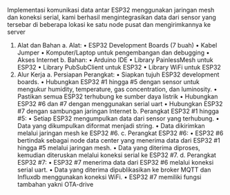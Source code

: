 Implementasi komunikasi data antar ESP32 menggunakan jaringan mesh dan koneksi serial, kami berhasil mengintegrasikan data dari sensor yang tersebar di beberapa lokasi ke satu node pusat dan mengirimkannya ke server

1.	Alat dan Bahan
a.	Alat:
•	ESP32 Development Boards (7 buah)
•	Kabel Jumper
•	Komputer/Laptop untuk pengembangan dan debugging
•	Akses Internet
b.	Bahan:
•	Arduino IDE
•	Library PainlessMesh untuk ESP32
•	Library PubSubClient untuk ESP32
•	Library WiFi untuk ESP32
2.	Alur Kerja
a.	Persiapan Perangkat:
•	Siapkan tujuh ESP32 development boards.
•	Hubungkan ESP32 #1 hingga #5 dengan sensor untuk mengukur humidity, temperature, gas concentration, dan luminosity.
•	Pastikan semua ESP32 terhubung ke sumber daya listrik
•	Hubungkan ESP32 #6 dan  #7 dengan menggunakan serial uart
•	Hubungkan ESP32 #7 dengan sambungan jaringan Internet
b.	Perangkat ESP32 #1 hingga #5:
•	Setiap ESP32 mengumpulkan data dari sensor yang terhubung.
•	Data yang dikumpulkan diformat menjadi string.
•	Data dikirimkan melalui jaringan mesh ke ESP32 #6.
c.	Perangkat ESP32 #6:
•	ESP32 #6 bertindak sebagai node data center yang menerima data dari ESP32 #1 hingga #5 melalui jaringan mesh.
•	Data yang diterima diproses, kemudian diteruskan melalui koneksi serial ke ESP32 #7.
d.	Perangkat ESP32 #7:
•	ESP32 #7 menerima data dari ESP32 #6 melalui koneksi serial uart.
•	Data yang diterima dipublikasikan ke broker MQTT dan Influxdb menggunakan koneksi WiFi.
•	ESP32 #7 memiliki fungsi tambahan yakni OTA-drive
